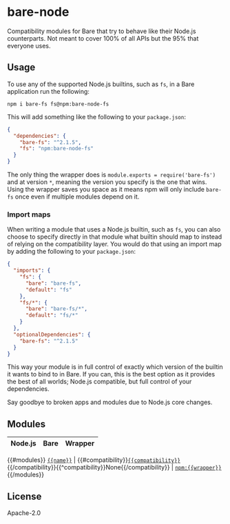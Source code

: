 # bare-node

Compatibility modules for Bare that try to behave like their Node.js counterparts. Not meant to cover 100% of all APIs but the 95% that everyone uses.

## Usage

To use any of the supported Node.js builtins, such as `fs`, in a Bare application run the following:

```
npm i bare-fs fs@npm:bare-node-fs
```

This will add something like the following to your `package.json`:

```json
{
  "dependencies": {
    "bare-fs": "^2.1.5",
    "fs": "npm:bare-node-fs"
  }
}
```

The only thing the wrapper does is `module.exports = require('bare-fs')` and at version `*`, meaning the version you specify is the one that wins. Using the wrapper saves you space as it means npm will only include `bare-fs` once even if multiple modules depend on it.

### Import maps

When writing a module that uses a Node.js builtin, such as `fs`, you can also choose to specify directly in that module what builtin should map to instead of relying on the compatibility layer. You would do that using an import map by adding the following to your `package.json`:

```json
{
  "imports": {
    "fs": {
      "bare": "bare-fs",
      "default": "fs"
    },
    "fs/*": {
      "bare": "bare-fs/*",
      "default": "fs/*"
    }
  },
  "optionalDependencies": {
    "bare-fs": "^2.1.5"
  }
}
```

This way your module is in full control of exactly which version of the builtin it wants to bind to in Bare. If you can, this is the best option as it provides the best of all worlds; Node.js compatible, but full control of your dependencies.

Say goodbye to broken apps and modules due to Node.js core changes.

## Modules

Node.js | Bare | Wrapper
:--- | :--- | :---
{{#modules}}
[`{{name}}`](https://nodejs.org/api/{{name}}.html) | {{#compatibility}}[`{{compatibility}}`](https://github.com/holepunchto/{{compatibility}}){{/compatibility}}{{^compatibility}}None{{/compatibility}} | [`npm:{{wrapper}}`](https://www.npmjs.com/package/{{wrapper}})
{{/modules}}

## License

Apache-2.0
